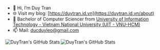 - 👋 Hi, I’m Duy Tran
- 🌐 Visit my blog: [https://duytran.id.vn](https://duytran.id.vn/about)
- 👀 Bachelor of Computer Sciencer from [University of Information Technology - Vietnam National University (UIT - VNU-HCM)](https://en.uit.edu.vn/overview-vnuhcm-university-information-technology)
- 📫 Mail: ducduyleo@gmail.com

<img align="left" alt="DuyTran's GitHub Stats" src="https://github-readme-stats.vercel.app/api?username=hdduytran&show_icons=true&theme=tokyonight" />
<img align="left" alt="DuyTran's GitHub Stats" src="https://github-readme-stats.vercel.app/api/top-langs/?username=hdduytran&layout=compact" />



<!---
ducduy2k/ducduy2k is a ✨ special ✨ repository because its `README.md` (this file) appears on your GitHub profile.
You can click the Preview link to take a look at your changes.
--->
